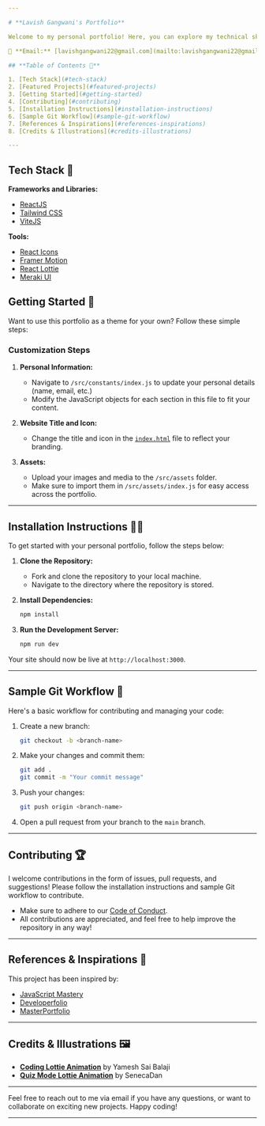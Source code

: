 ```yaml
---

# **Lavish Gangwani's Portfolio**

Welcome to my personal portfolio! Here, you can explore my technical skills, projects, and the journey I've embarked upon in the world of software development, machine learning, and artificial intelligence.

📧 **Email:** [lavishgangwani22@gmail.com](mailto:lavishgangwani22@gmail.com)

## **Table of Contents 📁**

1. [Tech Stack](#tech-stack)
2. [Featured Projects](#featured-projects)
3. [Getting Started](#getting-started)
4. [Contributing](#contributing)
5. [Installation Instructions](#installation-instructions)
6. [Sample Git Workflow](#sample-git-workflow)
7. [References & Inspirations](#references-inspirations)
8. [Credits & Illustrations](#credits-illustrations)

---
```


## **Tech Stack 🧰**

**Frameworks and Libraries:**

- [ReactJS](https://reactjs.org/)
- [Tailwind CSS](https://tailwindcss.com/)
- [ViteJS](https://vitejs.dev/)

**Tools:**

- [React Icons](https://react-icons.github.io/react-icons)
- [Framer Motion](https://www.framer.com/)
- [React Lottie](https://www.npmjs.com/package/react-lottie)
- [Meraki UI](https://merakiui.com/)



## **Getting Started 🚀**

Want to use this portfolio as a theme for your own? Follow these simple steps:

### Customization Steps

1. **Personal Information:**
   - Navigate to `/src/constants/index.js` to update your personal details (name, email, etc.)
   - Modify the JavaScript objects for each section in this file to fit your content.

2. **Website Title and Icon:**
   - Change the title and icon in the [`index.html`](https://github.com/Lavishgangwani/personal-portfolio/blob/main/index.html) file to reflect your branding.

3. **Assets:**
   - Upload your images and media to the `/src/assets` folder.
   - Make sure to import them in `/src/assets/index.js` for easy access across the portfolio.

---

## **Installation Instructions 🧑‍💻**

To get started with your personal portfolio, follow the steps below:

1. **Clone the Repository:**
   - Fork and clone the repository to your local machine.
   - Navigate to the directory where the repository is stored.

2. **Install Dependencies:**
   ```bash
   npm install
   ```

3. **Run the Development Server:**
   ```bash
   npm run dev
   ```

Your site should now be live at `http://localhost:3000`.

---

## **Sample Git Workflow 🔄**

Here's a basic workflow for contributing and managing your code:

1. Create a new branch:
   ```bash
   git checkout -b <branch-name>
   ```

2. Make your changes and commit them:
   ```bash
   git add .
   git commit -m "Your commit message"
   ```

3. Push your changes:
   ```bash
   git push origin <branch-name>
   ```

4. Open a pull request from your branch to the `main` branch.

---

## **Contributing 🏆**

I welcome contributions in the form of issues, pull requests, and suggestions! Please follow the installation instructions and sample Git workflow to contribute. 

- Make sure to adhere to our [Code of Conduct](https://github.com/Lavishgangwani/personal-portfolio/blob/main/CODE_OF_CONDUCT.md).
- All contributions are appreciated, and feel free to help improve the repository in any way!

---

## **References & Inspirations 👏**

This project has been inspired by:

- [JavaScript Mastery](https://youtu.be/_oO4Qi5aVZs) 
- [Developerfolio](https://developerfolio.js.org/)
- [MasterPortfolio](https://github.com/ashutosh1919/masterPortfolio)

---

## **Credits & Illustrations 🖼️**

- **[Coding Lottie Animation](https://lottiefiles.com/90189-coding)** by Yamesh Sai Balaji
- **[Quiz Mode Lottie Animation](https://lottiefiles.com/92377-quiz-mode)** by SenecaDan

---

Feel free to reach out to me via email if you have any questions, or want to collaborate on exciting new projects. Happy coding!

---